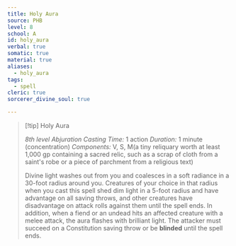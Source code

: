 ```yaml
---
title: Holy Aura
source: PHB
level: 8
school: A
id: holy_aura
verbal: true
somatic: true
material: true
aliases:
  - holy_aura
tags:
  - spell
cleric: true
sorcerer_divine_soul: true

---
```

>[!tip] Holy Aura
>
> *8th level Abjuration*
> *Casting Time:* 1 action
> *Duration:* 1 minute (concentration)
> *Components:* V, S, M(a tiny reliquary worth at least 1,000 gp containing a sacred relic, such as a scrap of cloth from a saint's robe or a piece of parchment from a religious text)
>
>Divine light washes out from you and coalesces in a soft radiance in a 30-foot radius around you. Creatures of your choice in that radius when you cast this spell shed dim light in a 5-foot radius and have advantage on all saving throws, and other creatures have disadvantage on attack rolls against them until the spell ends. In addition, when a fiend or an undead hits an affected creature with a melee attack, the aura flashes with brilliant light. The attacker must succeed on a Constitution saving throw or be **blinded** until the spell ends.
>

